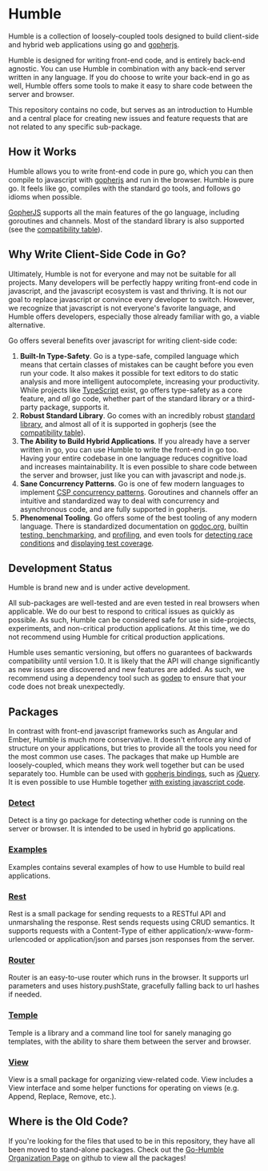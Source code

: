 Humble
======

Humble is a collection of loosely-coupled tools designed to build client-side
and hybrid web applications using go and
[gopherjs](https://github.com/gopherjs/gopherjs).

Humble is designed for writing front-end code, and is entirely back-end
agnostic. You can use Humble in combination with any back-end server written in
any language. If you do choose to write your back-end in go as well, Humble
offers some tools to make it easy to share code between the server and browser.

This repository contains no code, but serves as an introduction to Humble and a
central place for creating new issues and feature requests that are not related
to any specific sub-package.

How it Works
------------

Humble allows you to write front-end code in pure go, which you can then
compile to javascript with [gopherjs](https://github.com/gopherjs/gopherjs) and
run in the browser. Humble is pure go. It feels like go, compiles with the
standard go tools, and follows go idioms when possible.

[GopherJS](https://github.com/gopherjs/gopherjs) supports all the main features
of the go language, including goroutines and channels. Most of the standard
library is also supported (see the
[compatibility table](https://github.com/gopherjs/gopherjs/blob/master/doc/packages.md)).


Why Write Client-Side Code in Go?
---------------------------------

Ultimately, Humble is not for everyone and may not be suitable for all projects.
Many developers will be perfectly happy writing front-end code in javascript,
and the javascript ecosystem is vast and thriving. It is not our goal to replace
javascript or convince every developer to switch. However, we recognize that
javascript is not everyone's favorite language, and Humble offers developers,
especially those already familiar with go, a viable alternative.

Go offers several benefits over javascript for writing client-side code:

1. **Built-In Type-Safety**. Go is a type-safe, compiled language which means
   that certain classes of mistakes can be caught before you even run your code.
   It also makes it possible for text editors to do static analysis and more
   intelligent autocomplete, increasing your productivity. While projects like
   [TypeScript](http://www.typescriptlang.org/) exist, go offers type-safety as
   a core feature, and *all* go code, whether part of the standard library or a
   third-party package, supports it.
2. **Robust Standard Library**. Go comes with an incredibly robust
   [standard library](https://golang.org/pkg/), and almost all of it is
   supported in gopherjs (see
   the [compatibility table](https://github.com/gopherjs/gopherjs/blob/master/doc/packages.md)).
3. **The Ability to Build Hybrid Applications**. If you already have a server
   written in go, you can use Humble to write the front-end in go too. Having
   your entire codebase in one language reduces cognitive load and increases
   maintainability. It is even possible to share code between the server and
   browser, just like you can with javascript and node.js.
4. **Sane Concurrency Patterns**. Go is one of few modern languages to implement
   [CSP concurrency patterns](https://en.wikipedia.org/wiki/Communicating_sequential_processes).
   Goroutines and channels offer an intuitive and standardized way to deal with
   concurrency and asynchronous code, and are fully supported in gopherjs.
5. **Phenomenal Tooling**. Go offers some of the best tooling of any modern
   language. There is standardized documentation on
   [godoc.org](http://godoc.org/), builtin
   [testing, benchmarking](http://golang.org/pkg/testing/), and
   [profiling](http://blog.golang.org/profiling-go-programs), and even tools for
   [detecting race conditions](http://blog.golang.org/race-detector) and
   [displaying test coverage](https://blog.golang.org/cover).


Development Status
------------------

Humble is brand new and is under active development.

All sub-packages are well-tested and are even tested in real browsers when
applicable. We do our best to respond to critical issues as quickly as possible.
As such, Humble can be considered safe for use in side-projects, experiments,
and non-critical production applications. At this time, we do not recommend
using Humble for critical production applications.

Humble uses semantic versioning, but offers no guarantees of backwards
compatibility until version 1.0. It is likely that the API will change
significantly as new issues are discovered and new features are added. As such,
we recommend using a dependency tool such as
[godep](https://github.com/tools/godep) to ensure that your code does not break
unexpectedly.


Packages
--------

In contrast with front-end javascript frameworks such as Angular and Ember,
Humble is much more conservative. It doesn't enforce any kind of structure on
your applications, but tries to provide all the tools you need for the most
common use cases. The packages that make up Humble are loosely-coupled, which
means they work well together but can be used separately too. Humble can be
used with [gopherjs bindings](https://github.com/gopherjs/gopherjs/wiki/bindings),
such as [jQuery](https://github.com/gopherjs/jquery). It is even possible to
use Humble together
[with existing javascript code](https://github.com/gopherjs/gopherjs#interacting-with-the-dom).

### [Detect](https://github.com/go-humble/detect)

Detect is a tiny go package for detecting whether code is running on the server
or browser. It is intended to be used in hybrid go applications.

### [Examples](https://github.com/go-humble/examples)

Examples contains several examples of how to use Humble to build real
applications.

### [Rest](https://github.com/go-humble/rest)

Rest is a small package for sending requests to a RESTful API and unmarshaling
the response. Rest sends requests using CRUD semantics. It supports requests
with a Content-Type of either application/x-www-form-urlencoded or
application/json and parses json responses from the server.

### [Router](https://github.com/go-humble/router)

Router is an easy-to-use router which runs in the browser. It supports url
parameters and uses history.pushState, gracefully falling back to url hashes
if needed.

### [Temple](https://github.com/go-humble/temple)

Temple is a library and a command line tool for sanely managing go templates,
with the ability to share them between the server and browser.

### [View](https://github.com/go-humble/view)

View is a small package for organizing view-related code. View includes a View
interface and some helper functions for operating on views (e.g. Append,
Replace, Remove, etc.).


Where is the Old Code?
----------------------

If you're looking for the files that used to be in this repository, they have
all been moved to stand-alone packages. Check out the
[Go-Humble Organization Page](https://github.com/go-humble) on github to view
all the packages!
